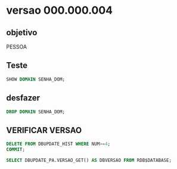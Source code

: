 # versao 000.000.004

## objetivo

PESSOA


## Teste

```SQL
SHOW DOMAIN SENHA_DOM;
```

## desfazer

```SQL
DROP DOMAIN SENHA_DOM;
```

## VERIFICAR VERSAO

```SQL
DELETE FROM DBUPDATE_HIST WHERE NUM>=4;
COMMIT;

SELECT DBUPDATE_PA.VERSAO_GET() AS DBVERSAO FROM RDB$DATABASE;

```
